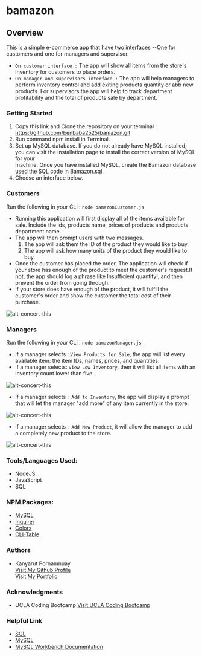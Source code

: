 # bamazon

## Overview

This is a simple e-commerce app that have two interfaces --One for customers and one for managers and supervisor.
* `On customer interface :` The app will show all items from the store's inventory for customers to place orders.
* `On manager and supervisors interface :` The app will help managers to perform inventory control and add exiting products quantity or abb new products. For supervisors the app will help to track department profitability and the total of products sale by department.

### Getting Started

1. Copy this link and Clone the repository on your terminal : <a href="https://github.com/benbaba2525/bamazon.git">  https://github.com/benbaba2525/bamazon.git</a>
2. Run command npm install in Terminal.
3. Set up MySQL database. If you do not already have MySQL installed, you can visit the installation page to install the correct version of MySQL for your    
   machine. Once you have installed MySQL, create the Bamazon database used the SQL code in Bamazon.sql.
4. Choose an interface below.

### Customers
Run the following in your CLI : `node bamazonCustomer.js`

- Running this application will first display all of the items available for sale. Include the ids, products name,  prices of products and products department name.
- The app will then prompt users with two messages.
  1. The app will ask them the ID of the product they would like to buy.
  2. The app will ask how many units of the product they would like to buy.
- Once the customer has placed the order, The application will check if your store has enough of the product to meet the customer's request.If not, the app should log a phrase like Insufficient quantity!, and then prevent the order from going through.
- If your store does have enough of the product, it will fulfill the customer's order and show the customer the total cost of their purchase.


![alt-concert-this](https://github.com/benbaba2525/bamazon/blob/master/Gif/customerOrder.gif)

### Managers
Run the following in your CLI : `node bamazonManager.js`
- If a manager selects : `View Products for Sale`, the app will list every available item: the item IDs, names, prices, and quantities.
- If a manager selects: `View Low Inventory`, then it will list all items with an inventory count lower than five.

![alt-concert-this](https://github.com/benbaba2525/bamazon/blob/master/Gif/managerView.gif)

- If a manager selects :` Add to Inventory`, the app will display a prompt that will let the manager "add more" of any item currently in the store.


![alt-concert-this](https://github.com/benbaba2525/bamazon/blob/master/Gif/addQty.gif)

- If a manager selects :` Add New Product`, it will allow the manager to add a completely new product to the store.


![alt-concert-this](https://github.com/benbaba2525/bamazon/blob/master/Gif/addNew.gif)

### Tools/Languages Used:
 - NodeJS
 - JavaScript
 - SQL


### NPM Packages:
- <a href="https://www.npmjs.com/package/mysql">MySQL</a>
- <a href="https://www.npmjs.com/package/inquirer">Inquirer</a>
- <a target="_blank" rel="nofollow" href="https://www.npmjs.com/package/colors">Colors</a>
- <a target="_blank" rel="nofollow" href="https://www.npmjs.com/package/cli-table">CLI-Table</a>


### Authors
  - Kanyarut Pornamnuay
  <br><a target="_blank" rel="nofollow" href="https://github.com/benbaba2525">Visit My Github Profile</a>
  <br><a target="_blank" rel="nofollow" href="https://benbaba2525.github.io/My-Portfolio/">Visit My Portfolio</a>


### Acknowledgments
  - UCLA Coding Bootcamp   <a target="_blank" rel="nofollow" href="https://bootcamp.uclaextension.edu/coding/">Visit UCLA Coding Bootcamp</a>

### Helpful Link

  - <a target="_blank" rel="nofollow" href="https://en.wikipedia.org/wiki/SQL">SQL</a>
  - <a target="_blank" rel="nofollow" href="https://en.wikipedia.org/wiki/MySQL">MySQL</a>
  - <a target="_blank" rel="nofollow" href="https://dev.mysql.com/doc/workbench/en/">MySQL Workbench Documentation</a>



 
 
  
  
  
